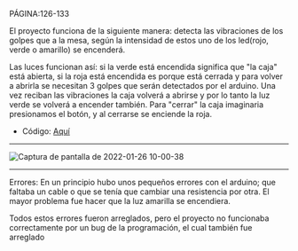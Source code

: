 PÁGINA:126-133

El proyecto funciona de la siguiente manera:
detecta las vibraciones de los golpes que a la mesa, según la intensidad de estos uno de los led(rojo, verde o amarillo) se encenderá.

Las luces funcionan así: si la verde está encendida significa que "la caja" está abierta, si la roja está encendida es porque está cerrada y para volver a abrirla se necesitan 3 golpes que serán detectados por el arduino. Una vez reciban las vibraciones la caja volverá a abrirse y por lo tanto la luz verde se volverá a encender también. Para "cerrar" la caja imaginaria presionamos el botón, y al cerrarse se enciende la roja.

- Código: [Aquí](https://github.com/jjksimp/arduino/blob/main/cerrojo_de_puerta.ino)

-------
![Captura de pantalla de 2022-01-26 10-00-38](https://user-images.githubusercontent.com/90753482/151136850-07ecfa90-30ba-4c3a-ba8b-1b709590cfdc.png)

-------

Errores:
En un principio hubo unos pequeños errores con el arduino; que faltaba un cable o que se tenía que cambiar una resistencia por otra.
El mayor problema fue hacer que la luz amarilla se encendiera.

Todos estos errores fueron arreglados, pero el proyecto no funcionaba correctamente por un bug de la programación, el cual también fue arreglado
